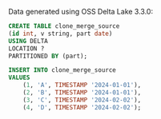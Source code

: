 Data generated using OSS Delta Lake 3.3.0:

```sql
CREATE TABLE clone_merge_source
(id int, v string, part date) 
USING DELTA 
LOCATION ?
PARTITIONED BY (part);

INSERT INTO clone_merge_source 
VALUES 
    (1, 'A', TIMESTAMP '2024-01-01'),
    (2, 'B', TIMESTAMP '2024-01-01'),
    (3, 'C', TIMESTAMP '2024-02-02'),
    (4, 'D', TIMESTAMP '2024-02-02');
```
